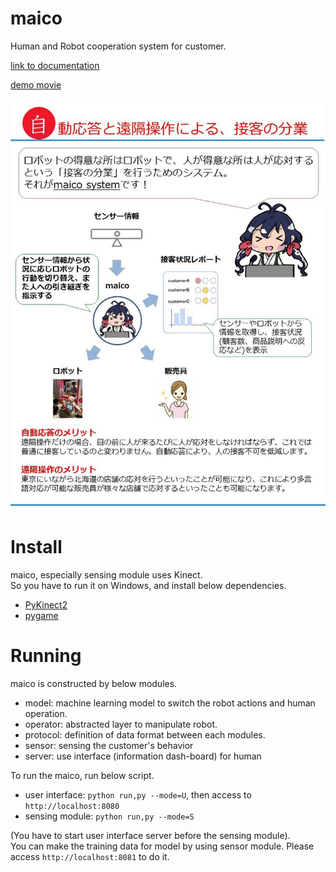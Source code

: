 # maico

Human and Robot cooperation system for customer.

[link to documentation](https://github.com/tech-sketch/maico/tree/master/doc)

[demo movie](https://youtu.be/HdYe2GcFGdc)

![maico_top.jpg](./doc/images/maico_top.jpg)

# Install

maico, especially sensing module uses Kinect.  
So you have to run it on Windows, and install below dependencies.

* [PyKinect2](https://github.com/Kinect/PyKinect2)
* [pygame](http://www.pygame.org/download.shtml)

# Running

maico is constructed by below modules.

* model: machine learning model to switch the robot actions and human operation.
* operator: abstracted layer to manipulate robot.
* protocol: definition of data format between each modules.
* sensor: sensing the customer's behavior
* server: use interface (information dash-board) for human

To run the maico, run below script.

* user interface: `python run,py --mode=U`, then access to `http://localhost:8080`
* sensing module: `python run,py --mode=S`

(You have to start user interface server before the sensing module).  
You can make the training data for model by using sensor module.  Please access `http://localhost:8081` to do it.


